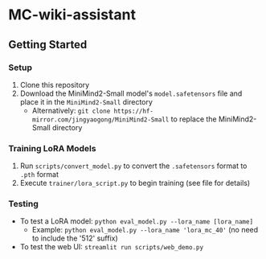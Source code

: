 # MC-wiki-assistant

## Getting Started

### Setup
1. Clone this repository
2. Download the MiniMind2-Small model's `model.safetensors` file and place it in the `MiniMind2-Small` directory
    - Alternatively: `git clone https://hf-mirror.com/jingyaogong/MiniMind2-Small` to replace the MiniMind2-Small directory

### Training LoRA Models
1. Run `scripts/convert_model.py` to convert the `.safetensors` format to `.pth` format
2. Execute `trainer/lora_script.py` to begin training (see file for details)

### Testing
- To test a LoRA model: `python eval_model.py --lora_name [lora_name]`
  - Example: `python eval_model.py --lora_name 'lora_mc_40'` (no need to include the '512' suffix)
- To test the web UI: `streamlit run scripts/web_demo.py`